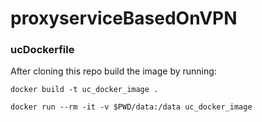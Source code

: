 # proxyserviceBasedOnVPN

### ucDockerfile

After cloning this repo build the image by running:
``` 
docker build -t uc_docker_image . 
```

``` 
docker run --rm -it -v $PWD/data:/data uc_docker_image
```
